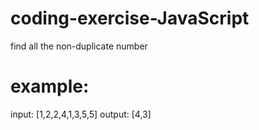# coding-exercise-JavaScript
find all the non-duplicate number

# example: 

input: [1,2,2,4,1,3,5,5]
output: [4,3]